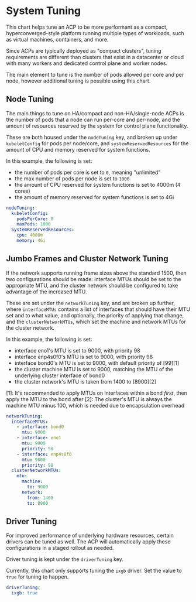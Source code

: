 # System Tuning
This chart helps tune an ACP to be more performant as a compact, hyperconverged-style platform running multiple types of workloads, such as virtual machines, containers, and more.

Since ACPs are typically deployed as "compact clusters", tuning requirements are different than clusters that exist in a datacenter or cloud with many workers and dedicated control plane and worker nodes.

The main element to tune is the number of pods allowed per core and per node, however additional tuning is possible using this chart.

## Node Tuning
The main things to tune on HA/compact and non-HA/single-node ACPs is the number of pods that a node can run per-core and per-node, and the amount of resources reserved by the system for control plane functionality.

These are both housed under the `nodeTuning` key, and broken up under `kubeletConfig` for pods per node/core, and `systemReservedResources` for the amount of CPU and memory reserved for system functions.

In this example, the following is set:
- the number of pods per core is set to `0`, meaning "unlimited"
- the max number of pods per node is set to `1000`
- the amount of CPU reserved for system functions is set to 4000m (4 cores)
- the amount of memory reserved for system functions is set to 4Gi

```yaml
nodeTuning:
  kubeletConfig:
    podsPerCore: 0
    maxPods: 1000
  SystemReservedResources:
    cpu: 4000m
    memory: 4Gi
```

## Jumbo Frames and Cluster Network Tuning
If the network supports running frame sizes above the standard 1500, then two configurations should be made: interface MTUs should be set to the appropriate MTU, and the cluster network should be configured to take advantage of the increased MTU.

These are set under the `networkTuning` key, and are broken up further, where `interfaceMTUs` contains a list of interfaces that should have their MTU set and to what value, and optionally, the priority of applying that change, and the `clusterNetworkMTUs`, which set the machine and network MTUs for the cluster network.

In this example, the following is set:
- interface eno1's MTU is set to 9000, with priority 98
- interface enp4s0f0's MTU is set to 9000, with priority 98
- interface bond0's MTU is set to 9000, with default priority of [99][1]
- the cluster machine MTU is set to 9000, matching the MTU of the underlying cluster interface of bond0
- the cluster network's MTU is taken from 1400 to [8900][2]

[1]: It's recommended to apply MTUs on interfaces within a bond _first_, then apply the MTU to the bond after
[2]: The cluster's MTU is always the machine MTU minus 100, which is needed due to encapsulation overhead

```yaml
networkTuning:
  interfaceMTUs:
    - interface: bond0
      mtu: 9000
    - interface: eno1
      mtu: 9000
      priority: 98
    - interface: enp4s0f0
      mtu: 9000
      priority: 98
  clusterNetworkMTUs:
    mtu:
      machine:
        to: 9000
      network:
        from: 1400
        to: 8900
```

## Driver Tuning
For improved performance of underlying hardware resources, certain drivers can be tuned as well. The ACP will automatically apply these configurations in a staged rollout as needed.

Driver tuning is kept under the `driverTuning` key.

Currently, this chart only supports tuning the `ixgb` driver. Set the value to `true` for tuning to happen.

```yaml
driverTuning:
  ixgb: true
```